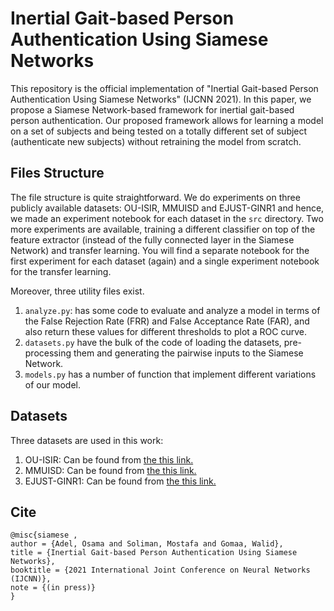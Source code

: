 # Inertial Gait-based Person Authentication Using Siamese Networks

This repository is the official implementation of "Inertial Gait-based Person Authentication Using Siamese Networks" (IJCNN 2021). In this paper, we propose a Siamese Network-based framework for inertial gait-based person authentication. Our proposed framework allows for learning a model on a set of subjects and being tested on a totally different set of subject (authenticate new subjects) without retraining the model from scratch.

## Files Structure
The file structure is quite straightforward. We do experiments on three publicly available datasets: OU-ISIR, MMUISD and EJUST-GINR1 and hence, we made an experiment notebook for each dataset in the `src` directory. Two more experiments are available, training a different classifier on top of the feature extractor (instead of the fully connected layer in the Siamese Network) and transfer learning. You will find a separate notebook for the first experiment for each dataset (again) and a single experiment notebook for the transfer learning.

Moreover, three utility files exist. 
1. `analyze.py`: has some code to evaluate and analyze a model in terms of the False Rejection Rate (FRR) and False Acceptance Rate (FAR), and also return these values for different thresholds to plot a ROC curve. 
2. `datasets.py` have the bulk of the code of loading the datasets, pre-processing them and generating the pairwise inputs to the Siamese Network.
3. `models.py` has a number of function that implement different variations of our model.

## Datasets

Three datasets are used in this work:

1. OU-ISIR: Can be found from [the this link.](http://www.am.sanken.osaka-u.ac.jp/BiometricDB/InertialGait.html)
2. MMUISD: Can be found from [the this link.](https://github.com/ceciljc/MMUISD)
3. EJUST-GINR1: Can be found from [the this link.](https://sites.google.com/ejust.edu.eg/walid-gomaa/projects/robust-wearable-activity-recognition-system-based-on-imu-signals/data/ejust-ginr-1?authuser=0)

## Cite

```
@misc{siamese ,
author = {Adel, Osama and Soliman, Mostafa and Gomaa, Walid},
title = {Inertial Gait-based Person Authentication Using Siamese Networks},
booktitle = {2021 International Joint Conference on Neural Networks (IJCNN)},
note = {(in press)}
}
```
